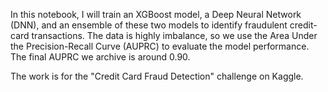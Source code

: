 In this notebook, I will train an XGBoost model, a Deep Neural Network (DNN), and an ensemble of these two models to identify fraudulent credit-card transactions. The data is highly imbalance, so we use the Area Under the Precision-Recall Curve (AUPRC) to evaluate the model performance. The final AUPRC we archive is around 0.90.

The work is for the "Credit Card Fraud Detection" challenge on Kaggle.
